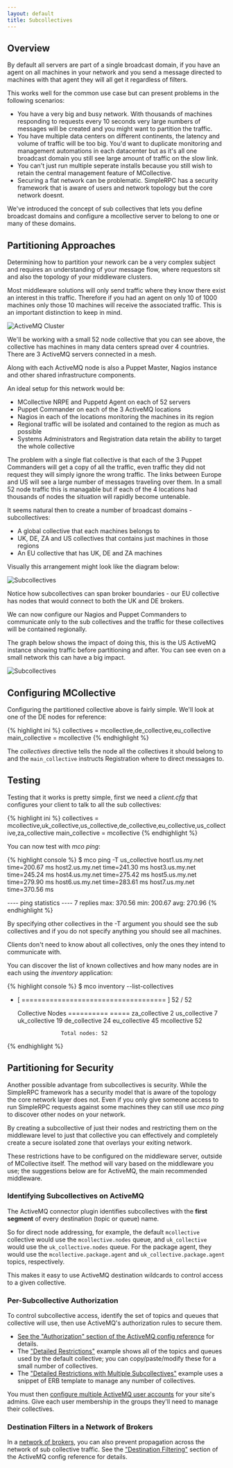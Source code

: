 ```yaml
---
layout: default
title: Subcollectives
---
```


[ActiveMQClustering]: /mcollective/reference/integration/activemq_clusters.html
[activemq_authorization]: /mcollective/deploy/middleware/activemq.html#authorization-group-permissions
[activemq_detailed]: /mcollective/deploy/middleware/activemq.html#detailed-restrictions
[activemq_subcollectives]: /mcollective/deploy/middleware/activemq.html#detailed-restrictions-with-multiple-subcollectives
[activemq_filtering]: /mcollective/deploy/middleware/activemq.html#destination-filtering
[activemq_authentication]: /mcollective/deploy/middleware/activemq.html#authentication-users-and-groups

## Overview

By default all servers are part of a single broadcast domain, if you have an
agent on all machines in your network and you send a message directed to
machines with that agent they will all get it regardless of filters.

This works well for the common use case but can present problems in the
following scenarios:

 * You have a very big and busy network.  With thousands of machines responding
   to requests every 10 seconds very large numbers of messages will be created
   and you might want to partition the traffic.
 * You have multiple data centers on different continents, the latency and
   volume of traffic will be too big.  You'd want to duplicate monitoring and
   management automations in each datacenter but as it's all one broadcast
   domain you still see large amount of traffic on the slow link.
 * You can't just run multiple seperate installs because you still wish to
   retain the central management feature of MCollective.
 * Securing a flat network can be problematic.  SimpleRPC has a security
   framework that is aware of users and network topology but the core network
   doesnt.

We've introduced the concept of sub collectives that lets you define broadcast
domains and configure a mcollective server to belong to one or many of these domains.

## Partitioning Approaches

Determining how to partition your nework can be a very complex subject and
requires an understanding of your message flow, where requestors sit and also
the topology of your middleware clusters.

Most middleware solutions will only send traffic where they know there exist an
interest in this traffic.  Therefore if you had an agent on only 10 of 1000
machines only those 10 machines will receive the associated traffic.  This is an
important distinction to keep in mind.

![ActiveMQ Cluster](../../images/subcollectives-multiple-middleware.png)

We'll be working with a small 52 node collective that you can see above, the
collective has machines in many data centers spread over 4 countries.  There are
3 ActiveMQ servers connected in a mesh.

Along with each ActiveMQ node is also a Puppet Master, Nagios instance and other
shared infrastructure components.

An ideal setup for this network would be:

 * MCollective NRPE and Puppetd Agent on each of 52 servers
 * Puppet Commander on each of the 3 ActiveMQ locations
 * Nagios in each of the locations monitoring the machines in its region
 * Regional traffic will be isolated and contained to the region as much as
   possible
 * Systems Administrators and Registration data retain the ability to target the
   whole collective

The problem with a single flat collective is that each of the 3 Puppet
Commanders will get a copy of all the traffic, even traffic they did not request
they will simply ignore the wrong traffic.  The links between Europe and US will
see a large number of messages traveling over them.  In a small 52 node traffic
this is managable but if each of the 4 locations had thousands of nodes the
situation will rapidly become untenable.

It seems natural then to create a number of broadcast domains - subcollectives:

 * A global collective that each machines belongs to
 * UK, DE, ZA and US collectives that contains just machines in those regions
 * An EU collective that has UK, DE and ZA machines

Visually this arrangement might look like the diagram below:

![Subcollectives](../../images/subcollectives-collectives.png)

Notice how subcollectives can span broker boundaries - our EU collective has nodes
that would connect to both the UK and DE brokers.

We can now configure our Nagios and Puppet Commanders to communicate only to the
sub collectives and the traffic for these collectives will be contained
regionally.

The graph below shows the impact of doing this, this is the US ActiveMQ instance
showing traffic before partitioning and after.  You can see even on a small
network this can have a big impact.

![Subcollectives](../../images/subcollectives-impact.png)

## Configuring MCollective

Configuring the partitioned collective above is fairly simple.  We'll look at
one of the DE nodes for reference:

{% highlight ini %}
collectives = mcollective,de_collective,eu_collective
main_collective = mcollective
{% endhighlight %}

The _collectives_ directive tells the node all the collectives it should belong
to and the `main_collective` instructs Registration where to direct messages
to.

## Testing

Testing that it works is pretty simple, first we need a _client.cfg_ that
configures your client to talk to all the sub collectives:

{% highlight ini %}
collectives = mcollective,uk_collective,us_collective,de_collective,eu_collective,us_collective,za_collective
main_collective = mcollective
{% endhighlight %}

You can now test with _mco ping_:

{% highlight console %}
$ mco ping -T us_collective
host1.us.my.net         time=200.67 ms
host2.us.my.net         time=241.30 ms
host3.us.my.net         time=245.24 ms
host4.us.my.net         time=275.42 ms
host5.us.my.net         time=279.90 ms
host6.us.my.net         time=283.61 ms
host7.us.my.net         time=370.56 ms


---- ping statistics ----
7 replies max: 370.56 min: 200.67 avg: 270.96
{% endhighlight %}

By specifying other collectives in the -T argument you should see the sub
collectives and if you do not specify anything you should see all machines.

Clients don't need to know about all collectives, only the ones they intend
to communicate with.

You can discover the list of known collectives and how many nodes are in each
using the _inventory_ application:

{% highlight console %}
$ mco inventory --list-collectives

 * [ ==================================== ] 52 / 52

   Collective                     Nodes
   ==========                     =====
   za_collective                  2
   us_collective                  7
   uk_collective                  19
   de_collective                  24
   eu_collective                  45
   mcollective                    52

                     Total nodes: 52

{% endhighlight %}

## Partitioning for Security

Another possible advantage from subcollectives is security.  While the SimpleRPC
framework has a security model that is aware of the topology the core network
layer does not.  Even if you only give someone access to run SimpleRPC requests
against some machines they can still use _mco ping_ to discover other nodes on
your network.

By creating a subcollective of just their nodes and restricting them on the
middleware level to just that collective you can effectively and completely
create a secure isolated zone that overlays your exiting network.

These restrictions have to be configured on the middleware server, outside of MCollective itself. The method will vary based on the middleware you use; the suggestions below are for ActiveMQ, the main recommended middleware.

### Identifying Subcollectives on ActiveMQ

The ActiveMQ connector plugin identifies subcollectives with the **first segment** of every destination (topic or queue) name.

So for direct node addressing, for example, the default `mcollective` collective would use the `mcollective.nodes` queue, and `uk_collective` would use the `uk_collective.nodes` queue. For the package agent, they would use the `mcollective.package.agent` and `uk_collective.package.agent` topics, respectively.

This makes it easy to use ActiveMQ destination wildcards to control access to a given collective.

### Per-Subcollective Authorization

To control subcollective access, identify the set of topics and queues that collective will use, then use ActiveMQ's authorization rules to secure them.

* [See the "Authorization" section of the ActiveMQ config reference][activemq_authorization] for details.
* The ["Detailed Restrictions"][activemq_detailed] example shows all of the topics and queues used by the default collective; you can copy/paste/modify these for a small number of collectives.
* The ["Detailed Restrictions with Multiple Subcollectives"][activemq_subcollectives] example uses a snippet of ERB template to manage any number of collectives.

You must then [configure multiple ActiveMQ user accounts][activemq_authentication] for your site's admins. Give each user membership in the groups they'll need to manage their collectives.

### Destination Filters in a Network of Brokers

In a [network of brokers][ActiveMQClustering], you can also prevent propagation across the network of sub collective
traffic. See the ["Destination Filtering"][activemq_filtering] section of the ActiveMQ config reference for details.
